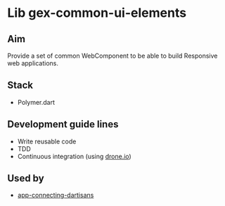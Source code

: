 # Lib gex-common-ui-elements

## Aim

Provide a set of common WebComponent to be able to build Responsive web applications. 

## Stack

- Polymer.dart

## Development guide lines
- Write reusable code
- TDD 
- Continuous integration (using [drone.io][1])

## Used by 
- [app-connecting-dartisans][2]


[1]: http://www.drone.io
[2]: https://github.com/GeReinhart/app-connecting-dartisans
